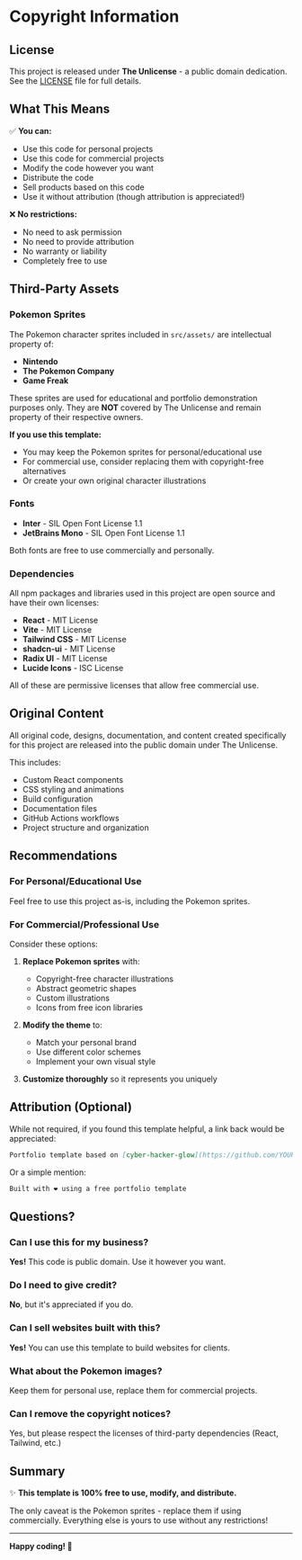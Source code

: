 # Copyright Information

## License

This project is released under **The Unlicense** - a public domain dedication. See the [LICENSE](./LICENSE) file for full details.

## What This Means

✅ **You can:**
- Use this code for personal projects
- Use this code for commercial projects
- Modify the code however you want
- Distribute the code
- Sell products based on this code
- Use it without attribution (though attribution is appreciated!)

❌ **No restrictions:**
- No need to ask permission
- No need to provide attribution
- No warranty or liability
- Completely free to use

## Third-Party Assets

### Pokemon Sprites
The Pokemon character sprites included in `src/assets/` are intellectual property of:
- **Nintendo**
- **The Pokemon Company**
- **Game Freak**

These sprites are used for educational and portfolio demonstration purposes only. They are **NOT** covered by The Unlicense and remain property of their respective owners.

**If you use this template:**
- You may keep the Pokemon sprites for personal/educational use
- For commercial use, consider replacing them with copyright-free alternatives
- Or create your own original character illustrations

### Fonts
- **Inter** - SIL Open Font License 1.1
- **JetBrains Mono** - SIL Open Font License 1.1

Both fonts are free to use commercially and personally.

### Dependencies
All npm packages and libraries used in this project are open source and have their own licenses:

- **React** - MIT License
- **Vite** - MIT License
- **Tailwind CSS** - MIT License
- **shadcn-ui** - MIT License
- **Radix UI** - MIT License
- **Lucide Icons** - ISC License

All of these are permissive licenses that allow free commercial use.

## Original Content

All original code, designs, documentation, and content created specifically for this project are released into the public domain under The Unlicense.

This includes:
- Custom React components
- CSS styling and animations
- Build configuration
- Documentation files
- GitHub Actions workflows
- Project structure and organization

## Recommendations

### For Personal/Educational Use
Feel free to use this project as-is, including the Pokemon sprites.

### For Commercial/Professional Use
Consider these options:

1. **Replace Pokemon sprites** with:
   - Copyright-free character illustrations
   - Abstract geometric shapes
   - Custom illustrations
   - Icons from free icon libraries

2. **Modify the theme** to:
   - Match your personal brand
   - Use different color schemes
   - Implement your own visual style

3. **Customize thoroughly** so it represents you uniquely

## Attribution (Optional)

While not required, if you found this template helpful, a link back would be appreciated:

```markdown
Portfolio template based on [cyber-hacker-glow](https://github.com/YOUR-REPO-LINK)
```

Or a simple mention:
```markdown
Built with ❤️ using a free portfolio template
```

## Questions?

### Can I use this for my business?
**Yes!** This code is public domain. Use it however you want.

### Do I need to give credit?
**No**, but it's appreciated if you do.

### Can I sell websites built with this?
**Yes!** You can use this template to build websites for clients.

### What about the Pokemon images?
Keep them for personal use, replace them for commercial projects.

### Can I remove the copyright notices?
Yes, but please respect the licenses of third-party dependencies (React, Tailwind, etc.)

## Summary

✨ **This template is 100% free to use, modify, and distribute.**

The only caveat is the Pokemon sprites - replace them if using commercially. Everything else is yours to use without any restrictions!

---

**Happy coding! 🚀**

